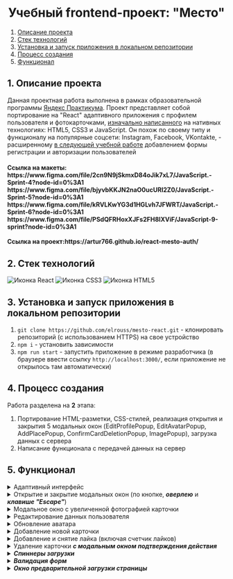 <h1 align="center">Учебный frontend-проект: "Место"</h1>


  <ol>
    <li><a href="#project-description">Описание проекта</a></li>
    <li><a href="#technologies">Стек технологий</a></li>
    <li><a href="#installation">Установка и запуск приложения в локальном репозитории</a></li>
    <li><a href="#establishing">Процесс создания</a></li>
    <li><a href="#functionality">Функционал</a></li>
  </ol>
</details>
</a>

<a name="project-description"><h2>1. Описание проекта</h2></a>
Данная проектная работа выполнена в рамках образовательной программы <a href="https://practicum.yandex.ru/">Яндекс Практикума</a>. Проект представляет собой портирование на "React" адаптивного приложения с профилем пользователя и фотокарточками, <a href="https://artur766.github.io/mesto/">изначально написанного</a> на нативных технологиях: HTML5, CSS3 и JavaScript. Он похож по своему типу и функционалу на популярные соцсети: Instagram, Facebook, VKontakte, - расширенному <a href="https://github.com/elrouss/react-mesto-auth">в следующей учебной работе</a> добавлением формы регистрации и авторизации пользователей

<h4>Ссылка на макеты:
<br>
https://www.figma.com/file/2cn9N9jSkmxD84oJik7xL7/JavaScript.-Sprint-4?node-id=0%3A1
https://www.figma.com/file/bjyvbKKJN2naO0ucURl2Z0/JavaScript.-Sprint-5?node-id=0%3A1
https://www.figma.com/file/kRVLKwYG3d1HGLvh7JFWRT/JavaScript.-Sprint-6?node-id=0%3A1
https://www.figma.com/file/PSdQFRHoxXJFs2FH8IXViF/JavaScript-9-sprint?node-id=0%3A1
<br>
<br>
Ссылка на проект:https://artur766.github.io/react-mesto-auth/</h4>

<a name="technologies"><h2>2. Стек технологий</h2></a>
<span>
  <img src="https://img.shields.io/badge/React-20232A?style=for-the-badge&logo=react&logoColor=61DAFB" alt="Иконка React">
  <img src="https://img.shields.io/badge/CSS3-1572B6?style=for-the-badge&logo=css3&logoColor=white" alt="Иконка CSS3">
  <img src="https://img.shields.io/badge/HTML5-E34F26?style=for-the-badge&logo=html5&logoColor=white" alt="Иконка HTML5">
</span>

<a name="installation"><h2>3. Установка и запуск приложения в локальном репозитории</h2></a>
1. `git clone https://github.com/elrouss/mesto-react.git` - клонировать репозиторий (с использованием HTTPS) на свое устройство
2. `npm i` - установить зависимости
3. `npm run start` - запустить приложение в режиме разработчика (в браузере ввести ссылку `http://localhost:3000/`, если приложение не открылось там автоматически)


<a name="establishing"><h2>4. Процесс создания</h2></a>
Работа разделена на <b>2</b> этапа:
1. Портирование  HTML-разметки, CSS-стилей, реализация открытия и закрытия 5 модальных окон (EditProfilePopup, EditAvatarPopup, AddPlacePopup, ConfirmCardDeletionPopup, ImagePopup), загрузка данных с сервера
2. Написание функционала с передачей данных на сервер



<a name="functionality"><h2>5. Функционал</h2></a>
<details>
  <summary>Адаптивный интерфейс</summary>
</details>

<details>
  <summary>Открытие и закрытие модальных окон (по кнопке, <b><i>оверлею</i></b> и <b><i>клавише "Escape"</i></b>)</summary>
</details>

<details>
  <summary>Модальное окно с увеличенной фотографией карточки</summary>
</details>

<details>
  <summary>Редактирование данных пользователя</summary>
</details>

<details>
  <summary>Обновление аватара</summary>
</details>

<details>
  <summary>Добавление новой карточки</summary>
</details>

<details>
  <summary>Добавление и снятие лайка (включая счетчик лайков)</summary>
</details>

<details>
  <summary>Удаление карточки <b><i>с модальным окном подтверждения действия</i></b></summary>
</details>

<details>
  <summary><b><i>Спиннеры загрузки</i></b></summary>
</details>

<details>
  <summary><b><i>Валидация форм</i></b></summary>
</details>

<details>
  <summary><b><i>Окно предварительной загрузки страницы</i></b></summary>
  
</details>


